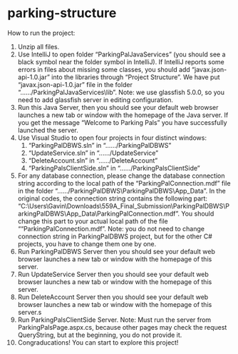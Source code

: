 # parking-structure
How to run the project:
1. Unzip all files.
2. Use IntelliJ to open folder “ParkingPalJavaServices” (you should see a black symbol near the folder symbol in IntelliJ). If IntelliJ reports some errors in files about missing some classes, you should add “javax.json-api-1.0.jar” into the libraries through “Project Structure”. We have put “javax.json-api-1.0.jar” file in the folder “....../ParkingPalJavaServices\lib”. Note: we use glassfish 5.0.0, so you need to add glassfish server in editing configuration. 
3. Run this Java Server, then you should see your default web browser launches a new tab or window with the homepage of the Java server. If you get the message “Welcome to Parking Pals” you have successfully launched the server. 
4. Use Visual Studio to open four projects in four distinct windows: 
   1. “ParkingPalDBWS.sln” in “....../ParkingPalDBWS”
   2. “UpdateService.sln” in “....../UpdateService”
   3. “DeleteAccount.sln” in “....../DeleteAccount”
   4. “ParkingPalsClientSide.sln” in “....../ParkingPalsClientSide”
5. For any database connection, please change the database connection string according to the local path of the “ParkingPalConnection.mdf” file in the folder “....../ParkingPalDBWS\ParkingPalDBWS\App_Data”. In the original codes, the connection string contains the following part: “C:\\Users\\Gavin\\Downloads\\559A_Final_Submission\\ParkingPalDBWS\\ParkingPalDBWS\\App_Data\\ParkingPalConnection.mdf”. You should change this part to your actual local path of the file ““ParkingPalConnection.mdf”. Note: you do not need to change connection string in ParkingPalDBWS project, but for the other C# projects, you have to change them one by one.
6. Run ParkingPalDBWS Server then you should see your default web browser launches a new tab or window with the homepage of this server.
7. Run UpdateService Server then you should see your default web browser launches a new tab or window with the homepage of this server.
8. Run DeleteAccount Server then you should see your default web browser launches a new tab or window with the homepage of this server.s
9. Run ParkingPalsClientSide Server. Note: Must run the server from ParkingPalsPage.aspx.cs, because other pages may check the request QueryString, but at the beginning, you do not provide it.
10. Congraducations! You can start to explore this project!
